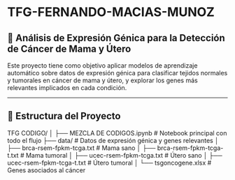 # TFG-FERNANDO-MACIAS-MUNOZ
## 🧬 Análisis de Expresión Génica para la Detección de Cáncer de Mama y Útero

Este proyecto tiene como objetivo aplicar modelos de aprendizaje automático sobre datos de expresión génica para clasificar tejidos normales y tumorales en cáncer de mama y útero, y explorar los genes más relevantes implicados en cada condición.

---

## 📂 Estructura del Proyecto

TFG CODIGO/
│
├── MEZCLA DE CODIGOS.ipynb # Notebook principal con todo el flujo
├── data/ # Datos de expresión génica y genes relevantes
│ ├── brca-rsem-fpkm-tcga.txt # Mama sano
│ ├── brca-rsem-fpkm-tcga-t.txt # Mama tumoral
│ ├── ucec-rsem-fpkm-tcga.txt # Útero sano
│ ├── ucec-rsem-fpkm-tcga-t.txt # Útero tumoral
│ └── tsgoncogene.xlsx # Genes asociados al cáncer
